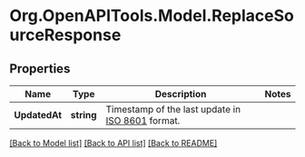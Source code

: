 # Org.OpenAPITools.Model.ReplaceSourceResponse

## Properties

Name | Type | Description | Notes
------------ | ------------- | ------------- | -------------
**UpdatedAt** | **string** | Timestamp of the last update in [ISO 8601](https://wikipedia.org/wiki/ISO_8601) format. | 

[[Back to Model list]](../README.md#documentation-for-models) [[Back to API list]](../README.md#documentation-for-api-endpoints) [[Back to README]](../README.md)

